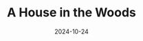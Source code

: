 ---
title: "A House in the Woods"
location: "Kawaguchiko, Yamanashi Prefecture, Japan"
date: 2024-10-24
image: "/images/house-in-woods.jpg"
---